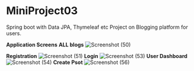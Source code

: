 # MiniProject03
Spring boot with Data JPA, Thymeleaf etc
Project on Blogging platform for users.

**Application Screens**
 **ALL blogs**
![Screenshot (50)](https://user-images.githubusercontent.com/104249371/236290175-29b388cc-605f-4bb6-b9a4-c292cf512d05.png)

**Registration**
![Screenshot (51)](https://user-images.githubusercontent.com/104249371/236290321-629987c0-8c9c-4896-8f2b-a7789005313d.png)
**Login**
![Screenshot (53)](https://user-images.githubusercontent.com/104249371/236290412-4418f237-2fdf-404f-9f88-29e27ad3d67c.png)
**User Dashboard**
![Screenshot (54)](https://user-images.githubusercontent.com/104249371/236290502-c71fbe9b-803c-49b2-b1db-65d8610c91c4.png)
**Create Psot**
![Screenshot (56)](https://user-images.githubusercontent.com/104249371/236290579-6574f4f9-2e58-4edf-b66c-18568ba19820.png)
